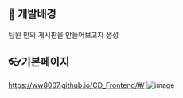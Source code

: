 ## 📖 개발배경

팀원 만의 게시판을 만들어보고자 생성

## 👓기본페이지

https://ww8007.github.io/CD_Frontend/#/
![image](https://user-images.githubusercontent.com/54137044/113004448-93816580-91ae-11eb-9ad2-e335b017c28e.png)
